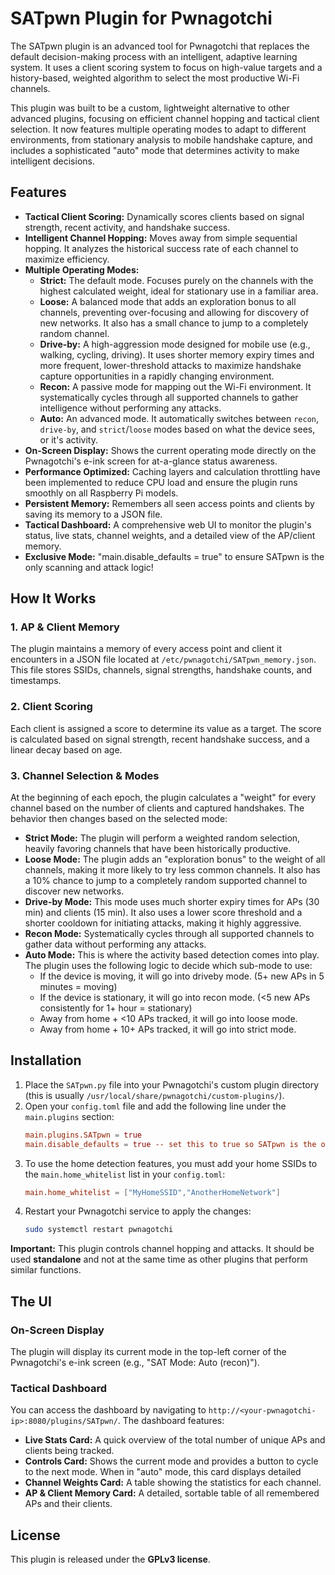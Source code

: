 # SATpwn Plugin for Pwnagotchi

The SATpwn plugin is an advanced tool for Pwnagotchi that replaces the default decision-making process with an intelligent, adaptive learning system. It uses a client scoring system to focus on high-value targets and a history-based, weighted algorithm to select the most productive Wi-Fi channels.

This plugin was built to be a custom, lightweight alternative to other advanced plugins, focusing on efficient channel hopping and tactical client selection. It now features multiple operating modes to adapt to different environments, from stationary analysis to mobile handshake capture, and includes a sophisticated "auto" mode that determines activity to make intelligent decisions.

## Features

-   **Tactical Client Scoring:** Dynamically scores clients based on signal strength, recent activity, and handshake success.
-   **Intelligent Channel Hopping:** Moves away from simple sequential hopping. It analyzes the historical success rate of each channel to maximize efficiency.
-   **Multiple Operating Modes:**
    -   **Strict:** The default mode. Focuses purely on the channels with the highest calculated weight, ideal for stationary use in a familiar area.
    -   **Loose:** A balanced mode that adds an exploration bonus to all channels, preventing over-focusing and allowing for discovery of new networks. It also has a small chance to jump to a completely random channel.
    -   **Drive-by:** A high-aggression mode designed for mobile use (e.g., walking, cycling, driving). It uses shorter memory expiry times and more frequent, lower-threshold attacks to maximize handshake capture opportunities in a rapidly changing environment.
    -   **Recon:** A passive mode for mapping out the Wi-Fi environment. It systematically cycles through all supported channels to gather intelligence without performing any attacks.
    -   **Auto:** An advanced mode. It automatically switches between `recon`, `drive-by`, and `strict`/`loose` modes based on what the device sees, or it's activity.
-   **On-Screen Display:** Shows the current operating mode directly on the Pwnagotchi's e-ink screen for at-a-glance status awareness.
-   **Performance Optimized:** Caching layers and calculation throttling have been implemented to reduce CPU load and ensure the plugin runs smoothly on all Raspberry Pi models.
-   **Persistent Memory:** Remembers all seen access points and clients by saving its memory to a JSON file.
-   **Tactical Dashboard:** A comprehensive web UI to monitor the plugin's status, live stats, channel weights, and a detailed view of the AP/client memory. 
-   **Exclusive Mode:** "main.disable_defaults = true" to ensure SATpwn is the only scanning and attack logic!
## How It Works

### 1. AP & Client Memory
The plugin maintains a memory of every access point and client it encounters in a JSON file located at `/etc/pwnagotchi/SATpwn_memory.json`. This file stores SSIDs, channels, signal strengths, handshake counts, and timestamps.

### 2. Client Scoring
Each client is assigned a score to determine its value as a target. The score is calculated based on signal strength, recent handshake success, and a linear decay based on age.

### 3. Channel Selection & Modes
At the beginning of each epoch, the plugin calculates a "weight" for every channel based on the number of clients and captured handshakes. The behavior then changes based on the selected mode:
-   **Strict Mode:** The plugin will perform a weighted random selection, heavily favoring channels that have been historically productive.
-   **Loose Mode:** The plugin adds an "exploration bonus" to the weight of all channels, making it more likely to try less common channels. It also has a 10% chance to jump to a completely random supported channel to discover new networks.
-   **Drive-by Mode:** This mode uses much shorter expiry times for APs (30 min) and clients (15 min). It also uses a lower score threshold and a shorter cooldown for initiating attacks, making it highly aggressive.
-   **Recon Mode:** Systematically cycles through all supported channels to gather data without performing any attacks.
-   **Auto Mode:** This is where the activity based detection comes into play. The plugin uses the following logic to decide which sub-mode to use:
    -   If the device is moving, it will go into driveby mode. (5+ new APs in 5 minutes = moving)
    -   If the device is stationary, it will go into recon mode. (<5 new APs consistently for 1+ hour = stationary)
    -   Away from home + <10 APs tracked, it will go into loose mode.
    -   Away from home + 10+ APs tracked, it will go into strict mode.


## Installation

1.  Place the `SATpwn.py` file into your Pwnagotchi's custom plugin directory (this is usually `/usr/local/share/pwnagotchi/custom-plugins/`).
2.  Open your `config.toml` file and add the following line under the `main.plugins` section:
    ```toml
    main.plugins.SATpwn = true
    main.disable_defaults = true -- set this to true so SATpwn is the only scanning and running attack logic.
    ```
3.  To use the home detection features, you must add your home SSIDs to the `main.home_whitelist` list in your `config.toml`:
    ```toml
    main.home_whitelist = ["MyHomeSSID","AnotherHomeNetwork"]
    ```
4.  Restart your Pwnagotchi service to apply the changes:
    ```bash
    sudo systemctl restart pwnagotchi
    ```

**Important:** This plugin controls channel hopping and attacks. It should be used **standalone** and not at the same time as other plugins that perform similar functions.

## The UI

### On-Screen Display
The plugin will display its current mode in the top-left corner of the Pwnagotchi's e-ink screen (e.g., "SAT Mode: Auto (recon)").

### Tactical Dashboard
You can access the dashboard by navigating to `http://<your-pwnagotchi-ip>:8080/plugins/SATpwn/`. The dashboard features:
-   **Live Stats Card:** A quick overview of the total number of unique APs and clients being tracked.
-   **Controls Card:** Shows the current mode and provides a button to cycle to the next mode. When in "auto" mode, this card displays detailed 
-   **Channel Weights Card:** A table showing the statistics for each channel.
-   **AP & Client Memory Card:** A detailed, sortable table of all remembered APs and their clients.

## License

This plugin is released under the **GPLv3 license**.
